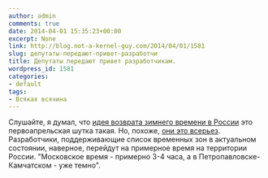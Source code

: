 ```yaml
---
author: admin
comments: true
date: 2014-04-01 15:35:23+00:00
excerpt: None
link: http://blog.not-a-kernel-guy.com/2014/04/01/1581
slug: депутаты-передают-привет-разработчи
title: Депутаты передают привет разработчикам.
wordpress_id: 1581
categories:
- default
tags:
- Всякая всячина
---
```


Слушайте, я думал, что [идея возврата зимнего времени в России](http://www.newsru.com/russia/01apr2014/admin.html) это первоапрельская шутка такая. Но, похоже, [они это всерьез](http://www.newsru.com/russia/20jan2014/duma_time.html). Разработчики, поддерживающие список временных зон в актуальном состоянии, наверное, перейдут на примерное время на территории России. "Московское время - примерно 3-4 часа, а в Петропавловске-Камчатском - уже темно".
